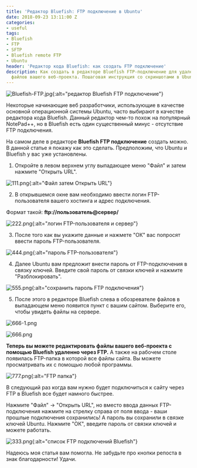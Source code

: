 ```yaml
---
title: 'Редактор Bluefish: FTP подключение в Ubuntu'
date: 2018-09-23 13:11:00 Z
categories:
- useful
tags:
- Bluefish
- FTP
- SFTP
- Bluefish remote FTP
- Ubuntu
header: 'Редактор кода Bluefish: как создать FTP подключение'
description: Как создать в редакторе Bluefish FTP-подключение для удаленного редактирования
  файлов вашего веб-проекта. Пошаговая инструкция со скриншотами в Ubuntu 18.04.
---
```


![Bluefish-FTP.jpg](/uploads/Bluefish-FTP.jpg){:alt="редактор Bluefish FTP подключение"}

Некоторые начинающие веб разработчики, использующие в качестве основной операционной системы Ubuntu, часто выбирают в качестве редактора кода Bluefish. Данный редактор чем-то похож на популярный NotePad++, но в Bluefish есть один существенный минус - отсутствие FTP подключения. 

На самом деле в редакторе **Bluefish FTP подключение** создать можно. В данной статье я покажу как это сделать. Предположим, что Ubuntu и Bluefish у вас уже установлены. 

1) Откройте в левом верхнем углу выпадающее меню "Файл" и затем нажмите "Открыть URL".

![111.png](/uploads/111.png){:alt="Файл затем Открыть URL"}

2) В открывшемся окне вам необходимо ввести логин FTP-пользователя вашего хостинга и адрес подключения. 

Формат такой: **ftp://пользователь@сервер/**

![222.png](/uploads/222.png){:alt="логин FTP-пользователя и сервер"}

3) После того как вы укажите данные и нажмете "ОК" вас попросят ввести пароль FTP-пользователя.

![444.png](/uploads/444.png){:alt="пароль FTP-пользователя"}

4) Далее Ubuntu вам предложит внести пароль от FTP-подключения в связку ключей. Введите свой пароль от связки ключей и нажмите "Разблокировать".

![555.png](/uploads/555.png){:alt="сохранить пароль FTP подключения"}

5) После этого в редакторе Bluefish слева в обозревателе файлов в выпадающем меню появится пункт с вашим сайтом. Выберите его, чтобы увидеть файлы на сервере.

![666-1.png](/uploads/666-1.png)

![666.png](/uploads/666.png)

**Теперь вы можете редактировать файлы вашего веб-проекта с помощью Bluefish удаленно через FTP.** А также на рабочем столе появилась FTP-папка в которой все файлы сайта. Вы можете просматривать их с помощью любой программы.

![777.png](/uploads/777.png){:alt="FTP папка"}

В следующий раз когда вам нужно будет подключиться к сайту через FTP в Bluefish все будет намного быстрее. 

Нажмите "Файл" -> "Открыть URL", но вместо ввода данных FTP-подключения нажмите на стрелку справа от поля ввода - ваши прошлые подключения сохранились! А пароль вы сохранили в связке ключей Ubuntu. Нажмите "ОК", введите пароль от связки ключей и можете работать.

![333.png](/uploads/3333.png){:alt="список FTP подключений Bluefish"}

Надеюсь моя статья вам помогла. Не забудьте про кнопки репоста в знак благодарности! Удачи.